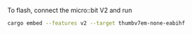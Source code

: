 To flash, connect the micro::bit V2 and run
```Bash
cargo embed --features v2 --target thumbv7em-none-eabihf
```

